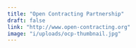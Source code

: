 ```yaml
---
title: "Open Contracting Partnership"
draft: false
link: "http://www.open-contracting.org"
image: "i/uploads/ocp-thumbnail.jpg"
---
```


